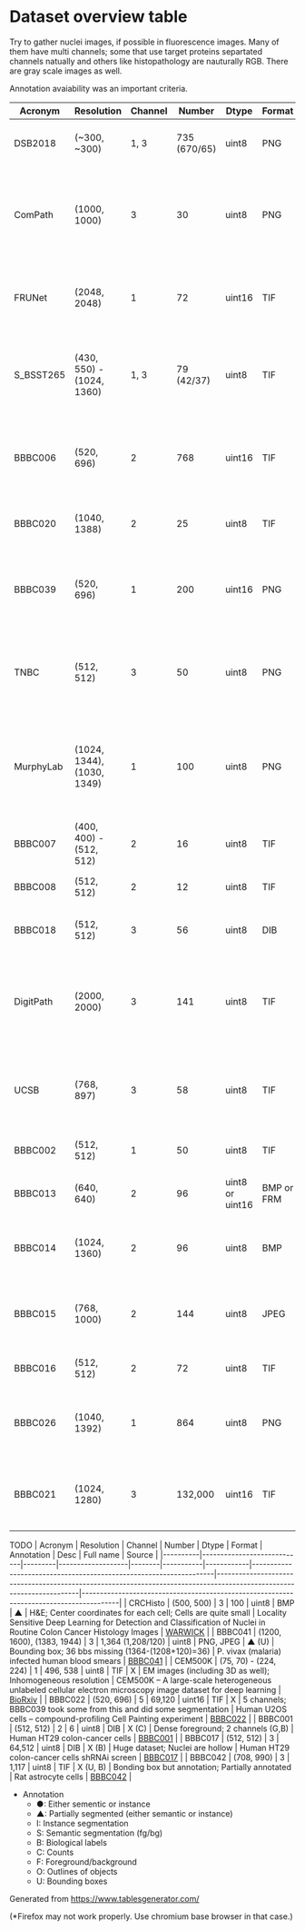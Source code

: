 # Dataset overview table
Try to gather nuclei images, if possible in fluorescence images. Many of them
have multi channels; some that use target proteins separtated channels natually
and others like histopathology are nauturally RGB. There are gray scale images
as well.

Annotation avaiability was an important criteria.


| Acronym   | Resolution                 | Channel | Number       | Dtype           | Format     | Annotation | Desc                                                                           | Full name                                                                                            | Source                                                                  |
|-----------|----------------------------|---------|--------------|-----------------|------------|------------|--------------------------------------------------------------------------------|------------------------------------------------------------------------------------------------------|-------------------------------------------------------------------------|
| DSB2018   | (~300, ~300)               | 1, 3    | 735 (670/65) | uint8           | PNG        | ● (I)      | Kaggle; Mixture of images here and there                                       | Data Science Bowl 2018                                                                               | [DSB2018](https://www.kaggle.com/c/data-science-bowl-2018)              |
| ComPath   | (1000, 1000)               | 3       | 30           | uint8           | PNG        | ● (I)      | H&E; Instance segmented; dense                                                 | A Dataset and a Technique for Generalized Nuclear Segmentation for Computational Pathology           | [IEEE Xplore](https://ieeexplore.ieee.org/document/7872382)             |
| FRUNet    | (2048, 2048)               | 1       | 72           | uint16          | TIF        | ● (I)      | TEM images                                                                     | FRU-Net: Robust Segmentation of Small Extracellular Vesicles                                         | [Nature](https://www.nature.com/articles/s41598-019-49431-3)            |
| S_BSST265 | (430, 550) - (1024, 1360)  | 1, 3    | 79 (42/37)   | uint8           | TIF        | ● (I)      | IF images; Designed for ML                                                     | An annotated fluorescence image dataset for training nuclear segmentation methods                    | [Nature](https://www.nature.com/articles/s41597-020-00608-w)            |
| BBBC006   | (520, 696)                 | 2       | 768          | uint16          | TIF        | ● (I)      | Have z-stack; z=16 is in-focus ones; sites (s1, s2); w1=Hoechst, w2=phalloidin | Human U2OS cells (out of focus)                                                                      | [BBBC006](https://bbbc.broadinstitute.org/BBBC006)                      |
| BBBC020   | (1040, 1388)               | 2       | 25           | uint8           | TIF        | ● (I)      | Cell & Nuclei anno; 5 missing annotations                                      | Murine bone-marrow derived macrophages                                                               | [BBBC020](https://bbbc.broadinstitute.org/BBBC020)                      |
| BBBC039   | (520, 696)                 | 1       | 200          | uint16          | PNG        | ● (I)      | Samples from BBBC022; Annotated; May have some overlap with DSB2018            | Nuclei of U2OS cells in a chemical screen                                                            | [BBBC039](https://bbbc.broadinstitute.org/BBBC039)                      |
| TNBC      | (512, 512)                 | 3       | 50           | uint8           | PNG        | ● (S)      | H&E; Triple Negative Breast Cancer                                             | Segmentation of Nuclei in Histopathology Images by Deep Regression of the Distance Map               | [IEEE Xplore](https://ieeexplore.ieee.org/document/8438559)             |
| MurphyLab | (1024, 1344), (1030, 1349) | 1       | 100          | uint8           | PNG        | ● (S)      | Two annotation formats; Photoshop and GIMP; 97 segmented images                | Nuclei Segmentation In Microscope Cell Images: A Hand-Segmented Dataset And Comparison Of Algorithms | [MurphyLab](http://murphylab.web.cmu.edu/data/2009_ISBI_Nuclei.html)    |
| BBBC007   | (400, 400) - (512, 512)    | 2       | 16           | uint8           | TIF        | ● (S)      | Outline annotation                                                             | Drosophila Kc167 cells                                                                               | [BBBC007](https://bbbc.broadinstitute.org/BBBC007)                      |
| BBBC008   | (512, 512)                 | 2       | 12           | uint8           | TIF        | ● (S)      | F/B semantic segmentation                                                      | Human HT29 colon-cancer cells                                                                        | [BBBC008](https://bbbc.broadinstitute.org/BBBC008)                      |
| BBBC018   | (512, 512)                 | 3       | 56           | uint8           | DIB        | ● (S)      | Outline anno; One missing annotation (ind=55)                                  | Human HT29 colon-cancer cells (diverse phenotypes)                                                   | [BBBC018](https://bbbc.broadinstitute.org/BBBC018)                      |
| DigitPath | (2000, 2000)               | 3       | 141          | uint8           | TIF        | ▲ (S)      | H&E; partially annotated                                                       | Deep learning for digital pathology image analysis: A comprehensive tutorial with selected use cases | [PubMed Central](https://www.ncbi.nlm.nih.gov/pmc/articles/PMC4977982/) |
| UCSB      | (768, 897)                 | 3       | 58           | uint8           | TIF        | ▲ (S)      | H&E; partially annotated; Two categories (benign, malignant)                   | A biosegmentation benchmark for evaluation of bioimage analysis methods                              | [PubMed Central](https://www.ncbi.nlm.nih.gov/pmc/articles/PMC2777895/) |
| BBBC002   | (512, 512)                 | 1       | 50           | uint8           | TIF        | X (C)      | May overlap with DSB2018                                                       | Drosophila Kc167 cells                                                                               | [BBBC002](https://bbbc.broadinstitute.org/BBBC002)                      |
| BBBC013   | (640, 640)                 | 2       | 96           | uint8 or uint16 | BMP or FRM | X (B)      | Cytoplasm                                                                      | Human U2OS cells cytoplasm–nucleus translocation                                                     | [BBBC013](https://bbbc.broadinstitute.org/BBBC013)                      |
| BBBC014   | (1024, 1360)               | 2       | 96           | uint8           | BMP        | X (B)      | Second channel is usually very clear with a few artifacts                      | Human U2OS cells cytoplasm–nucleus translocation                                                     | [BBBC014](https://bbbc.broadinstitute.org/BBBC014)                      |
| BBBC015   | (768, 1000)                | 2       | 144          | uint8           | JPEG       | X (B)      | 2 channels (Green, Crimson); Texture in green channel                          | Human U2OS cells transfluor                                                                          | [BBBC015](https://bbbc.broadinstitute.org/BBBC015)                      |
| BBBC016   | (512, 512)                 | 2       | 72           | uint8           | TIF        | X (B)      | 2 channels (G,B); Cells are Blue                                               | Human U2OS cells transfluor                                                                          | [BBBC016](https://bbbc.broadinstitute.org/BBBC016)                      |
| BBBC026   | (1040, 1392)               | 1       | 864          | uint8           | PNG        | X (B, C)   | Only centers are annotated for 5 imgages                                       | Human Hepatocyte and Murine Fibroblast cells – Co-culture experiment                                 | [BBBC026](https://bbbc.broadinstitute.org/BBBC026)                      |
| BBBC021   | (1024, 1280)               | 3       | 132,000      | uint16          | TIF        | X (B)      | HUGE dataset; 3 channels; DAPI(w1), Tubulin(w2), Actin(w4)                     | Human MCF7 cells – compound-profiling experiment                                                     | [BBBC021](https://bbbc.broadinstitute.org/BBBC021)                      |

TODO
| Acronym  | Resolution                 | Channel | Number            | Dtype  | Format    | Annotation | Desc                                                              | Full name                                                                                                            | Source                                                                                 |
|----------|----------------------------|---------|-------------------|--------|-----------|------------|-------------------------------------------------------------------|----------------------------------------------------------------------------------------------------------------------|----------------------------------------------------------------------------------------|
| CRCHisto | (500, 500)                 | 3       | 100               | uint8  | BMP       | ▲          | H&E; Center coordinates for each cell; Cells are quite small      | Locality Sensitive Deep Learning for Detection and Classification of Nuclei in Routine Colon Cancer Histology Images | [WARWICK](https://warwick.ac.uk/fac/sci/dcs/research/tia/data/crchistolabelednucleihe) |
| BBBC041  | (1200, 1600), (1383, 1944) | 3       | 1,364 (1,208/120) | uint8  | PNG, JPEG | ▲ (U)      | Bounding box; 36 bbs missing (1364-(1208+120)=36)                 | P. vivax (malaria) infected human blood smears                                                                       | [BBBC041](https://bbbc.broadinstitute.org/BBBC041)                                     |
| CEM500K  | (75, 70) - (224, 224)      | 1       | 496, 538          | uint8  | TIF       | X          | EM images (including 3D as well); Inhomogeneous resolution        | CEM500K – A large-scale heterogeneous unlabeled cellular electron microscopy image dataset for deep learning         | [BioRxiv](https://www.biorxiv.org/content/10.1101/2020.12.11.421792v2)                 |
| BBBC022  | (520, 696)                 | 5       | 69,120            | uint16 | TIF       | X          | 5 channels; BBBC039 took some from this and did some segmentation | Human U2OS cells – compound-profiling Cell Painting experiment                                                       | [BBBC022](https://bbbc.broadinstitute.org/BBBC022)                                     |
| BBBC001  | (512, 512)                 | 2       | 6                 | uint8  | DIB       | X (C)      | Dense foreground; 2 channels (G,B)                                | Human HT29 colon-cancer cells                                                                                        | [BBBC001](https://bbbc.broadinstitute.org/BBBC001)                                     |
| BBBC017  | (512, 512)                 | 3       | 64,512            | uint8  | DIB       | X (B)      | Huge dataset; Nuclei are hollow                                   | Human HT29 colon-cancer cells shRNAi screen                                                                          | [BBBC017](https://bbbc.broadinstitute.org/BBBC017)                                     |
| BBBC042  | (708, 990)                 | 3       | 1,117             | uint8  | TIF       | X (U, B)   | Bonding box but annotation; Partially annotated                   | Rat astrocyte cells                                                                                                  | [BBBC042](https://bbbc.broadinstitute.org/BBBC042)                                     |

- Annotation
	* ●: Either sementic or instance
	* ▲: Partially segmented (either semantic or instance)
	* I: Instance segmentation
	* S: Semantic segmentation (fg/bg)
	* B: Biological labels
	* C: Counts
	* F: Foreground/background
	* O: Outlines of objects
	* U: Bounding boxes

Generated from https://www.tablesgenerator.com/

(*Firefox may not work properly. Use chromium base browser in that case.)
